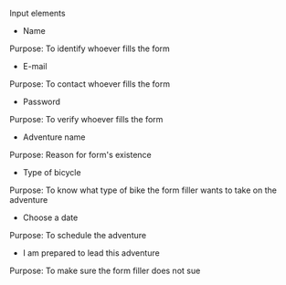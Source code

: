 Input elements

* Name

Purpose: To identify whoever fills the form

* E-mail

Purpose: To contact whoever fills the form

* Password

Purpose: To verify whoever fills the form

* Adventure name

Purpose: Reason for form's existence

* Type of bicycle

Purpose: To know what type of bike the form filler wants to take on the adventure

* Choose a date

Purpose: To schedule the adventure

* I am prepared to lead this adventure

Purpose: To make sure the form filler does not sue